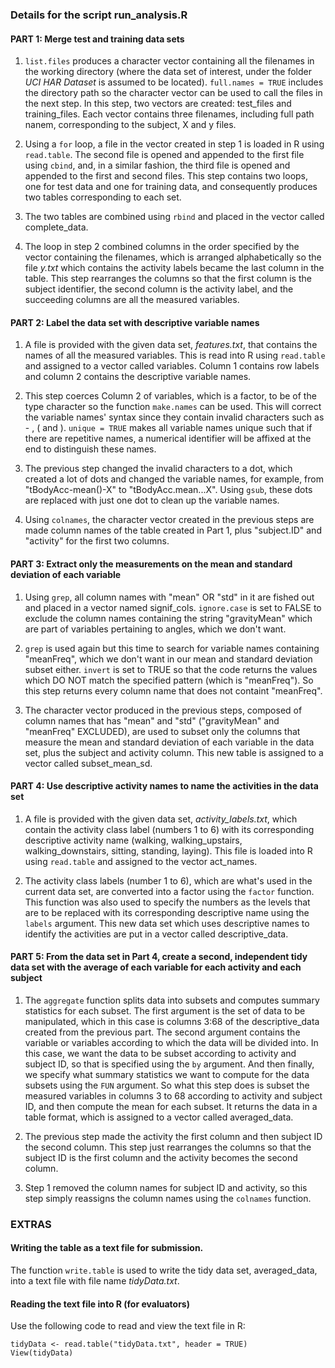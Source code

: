 ### Details for the script run_analysis.R


#### PART 1: Merge test and training data sets

1. ```list.files``` produces a character vector containing all the filenames in the working directory (where the data set of interest, under the folder *UCI HAR Dataset* is assumed to be located). ```full.names = TRUE``` includes the directory path so the character vector can be used to call the files in the next step. In this step, two vectors are created: test_files and training_files. Each vector contains three filenames, including full path nanem, corresponding to the subject, X and y files. 

2. Using a ```for``` loop, a file in the vector created in step 1 is loaded in R using ```read.table```. The second file is opened and appended to the first file using ```cbind```, and, in a similar fashion, the third file is opened and appended to the first and second files. This step contains two loops, one for test data and one for training data, and consequently produces two tables corresponding to each set.

3. The two tables are combined using ```rbind``` and placed in the vector called complete_data.

4. The loop in step 2 combined columns in the order specified by the vector containing the filenames, which is arranged alphabetically so the file *y.txt* which contains the activity labels became the last column in the table. This step rearranges the columns so that the first column is the subject identifier, the second column is the activity label, and the succeeding columns are all the measured variables.


#### PART 2: Label the data set with descriptive variable names

1. A file is provided with the given data set, *features.txt*, that contains the names of all the measured variables. This is read into R using ```read.table``` and assigned to a vector called variables. Column 1 contains row labels and column 2 contains the descriptive variable names.

2. This step coerces Column 2 of variables, which is a factor, to be of the type character so the function ```make.names``` can be used. This will correct the variable names' syntax since they contain invalid characters such as - , (  and ). ```unique = TRUE``` makes all variable names unique such that if there are repetitive names, a numerical identifier will be affixed at the end to distinguish these names.

3. The previous step changed the invalid characters to a dot, which created a lot of dots and changed the variable names, for example, from "tBodyAcc-mean()-X" to "tBodyAcc.mean...X". Using ```gsub```, these dots are replaced with just one dot to clean up the variable names.

4. Using ```colnames```, the character vector created in the previous steps are made column names of the table created in Part 1, plus "subject.ID" and "activity" for the first two columns.


#### PART 3: Extract only the measurements on the mean and standard deviation of each variable

1. Using ```grep```, all column names with "mean" OR "std" in it are fished out and placed in a vector named signif_cols. ```ignore.case``` is set to FALSE to exclude the column names containing the string "gravityMean" which are part of variables pertaining to angles, which we don't want.

2. ```grep``` is used again but this time to search for variable names containing "meanFreq", which we don't want in our mean and standard deviation subset either. ```invert``` is set to TRUE so that the code returns the values which DO NOT match the specified pattern (which is "meanFreq"). So this step returns every column name that does not containt "meanFreq".

3. The character vector produced in the previous steps, composed of column names that has "mean" and "std" ("gravityMean" and "meanFreq" EXCLUDED), are used to subset only the columns that measure the mean and standard deviation of each variable in the data set, plus the subject and activity column. This new table is assigned to a vector called subset_mean_sd.


#### PART 4: Use descriptive activity names to name the activities in the data set

1. A file is provided with the given data set, *activity_labels.txt*, which contain the activity class label (numbers 1 to 6) with its corresponding descriptive activity name (walking, walking_upstairs, walking_downstairs, sitting, standing, laying). This file is loaded into R using ```read.table``` and assigned to the vector act_names.

2. The activity class labels (number 1 to 6), which are what's used in the current data set, are converted into a factor using the ```factor``` function. This function was also used to specify the numbers as the levels that are to be replaced with its corresponding descriptive name using the ```labels``` argument. This new data set which uses descriptive names to identify the activities are put in a vector called descriptive_data.


#### PART 5: From the data set in Part 4, create a second, independent tidy data set with the average of each variable for each activity and each subject

1. The ```aggregate``` function splits data into subsets and computes summary statistics for each subset. The first argument is the set of data to be manipulated, which in this case is columns 3:68 of the descriptive_data created from the previous part. The second argument contains the variable or variables according to which the data will be divided into. In this case, we want the data to be subset according to activity and subject ID, so that is specified using the ```by``` argument. And then finally, we specify what summary statistics we want to compute for the data subsets using the ```FUN``` argument. So what this step does is subset the measured variables in columns 3 to 68 according to activity and subject ID, and then compute the mean for each subset. It returns the data in a table format, which is assigned to a vector called averaged_data.

2. The previous step made the activity the first column and then subject ID the second column. This step just rearranges the columns so that the subject ID is the first column and the activity becomes the second column.

3. Step 1 removed the column names for subject ID and activity, so this step simply reassigns the column names using the ```colnames``` function. 


### EXTRAS

#### Writing the table as a text file for submission.

The function ```write.table``` is used to write the tidy data set, averaged_data, into a text file with file name *tidyData.txt*.


#### Reading the text file into R (for evaluators)

Use the following code to read and view the text file in R:

```
tidyData <- read.table("tidyData.txt", header = TRUE)
View(tidyData)
```